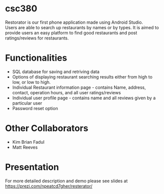 # csc380
Restorator is our first phone application made using Android Studio. </br>
Users are able to search up restaurants by names or by types. It is aimed to provide users an easy platform to find good restaurants and post ratings/reviews for restaurants. </br>

# Functionalities
- SQL database for saving and retriving data
- Options of displaying restaurant searching results either from high to low, or low to high. 
- Individual Restaurant information page - contains Name, address, contact, operation hours, and all user ratings/reviews
- Individual user profile page - contains name and all reviews given by a particular user
- Password reset option

# Other Collaborators
- Kim Brian Fadul
- Matt Reeves

# Presentation
For more detailed description and demo please see slides at https://prezi.com/npeatcd7gher/resterator/

